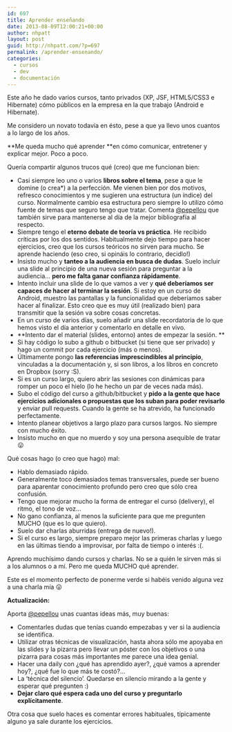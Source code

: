 ```yaml
---
id: 697
title: Aprender enseñando
date: 2013-08-09T12:00:21+00:00
author: nhpatt
layout: post
guid: http://nhpatt.com/?p=697
permalink: /aprender-ensenando/
categories:
  - cursos
  - dev
  - documentación
---
```

Este año he dado varios cursos, tanto privados (XP, JSF, HTML5/CSS3 e Hibernate) cómo públicos en la empresa en la que trabajo (Android e Hibernate).

Me considero un novato todavía en ésto, pese a que ya llevo unos cuantos a lo largo de los años.

**Me queda mucho qué aprender **en cómo comunicar, entretener y explicar mejor. Poco a poco.

Quería compartir algunos trucos qué (creo) que me funcionan bien:

  * Casi siempre leo uno o varios **libros sobre el tema**, pese a que le domine (o crea*) a la perfección. Me vienen bien por dos motivos, refresco conocimientos y me sugieren una estructura (un índice) del curso. Normalmente cambio esa estructura pero siempre lo utilizo cómo fuente de temas que seguro tengo que tratar. Comenta [@pepellou](https://twitter.com/pepellou) que también sirve para mantenerse al día de la mejor bibliografía al respecto.
  * Siempre tengo el **eterno debate de teoría vs práctica**. He recibido críticas por los dos sentidos. Habitualmente dejo tiempo para hacer ejercicios, creo que los cursos teóricos no sirven para mucho. Se aprende haciendo (eso creo, si opináis lo contrario, decidlo!)
  * Insisto mucho y **tanteo a la audiencia en busca de dudas**. Suelo incluir una slide al principio de una nueva sesión para preguntar a la audiencia&#8230; **pero me falta ganar confianza rápidamente**.
  * Intento incluir una slide de lo que vamos a ver y **qué deberíamos ser capaces de hacer al terminar la sesión**. Si estoy en un curso de Android, muestro las pantallas y la funcionalidad que deberíamos saber hacer al finalizar. Esto creo que es muy útil (realizado bien) para transmitir que la sesión va sobre cosas concretas.
  * En un curso de varios días, suelo añadir una slide recordatoria de lo que hemos visto el día anterior y comentarlo en detalle en vivo.
  * **Intento dar el material (slides, entorno) antes de empezar la sesión. **
  * Si hay código lo subo a github o bitbucket (si tiene que ser privado) y hago un commit por cada ejercicio (más o menos).
  * Últimamente pongo **las referencias imprescindibles al principio**, vinculadas a la documentación y, si son libros, a los libros en concreto en Dropbox (sorry :S).
  * Si es un curso largo, quiero abrir las sesiones con dinámicas para romper un poco el hielo (lo he hecho un par de veces nada más).
  * Subo el código del curso a github/bitbucket y **pido a la gente que hace ejercicios adicionales o propuestas que los suban para poder revisarlo** y enviar pull requests. Cuando la gente se ha atrevido, ha funcionado perfectamente.
  * Intento planear objetivos a largo plazo para cursos largos. No siempre con mucho éxito.
  * Insisto mucho en que no muerdo y soy una persona asequible de tratar 😛

Qué cosas hago (o creo que hago) mal:

  * Hablo demasiado rápido.
  * Generalmente toco demasiados temas transversales, puede ser bueno para aparentar conocimiento profundo pero creo que sólo crea confusión.
  * Tengo que mejorar mucho la forma de entregar el curso (delivery), el ritmo, el tono de voz&#8230;
  * No gano confianza, al menos la suficiente para que me pregunten MUCHO (que es lo que quiero).
  * Suelo dar charlas aburridas (entrega de nuevo!).
  * Si el curso es largo, siempre preparo mejor las primeras charlas y luego en las últimas tiendo a improvisar, por falta de tiempo o interés :(.

Aprendo muchísimo dando cursos y charlas. No se a quién le sirven más si a los alumnos o a mí. Pero me queda MUCHO qué aprender.

Este es el momento perfecto de ponerme verde si habéis venido alguna vez a una charla mía 😛

**Actualización:**

Aporta [@pepellou](https://twitter.com/pepellou) unas cuantas ideas más, muy buenas:

  * Comentarles dudas que tenías cuando empezabas y ver si la audiencia se identifica.
  * Utilizar otras técnicas de visualización, hasta ahora sólo me apoyaba en las slides y la pizarra pero llevar un póster con los objetivos o una pizarra para cosas más importantes me parece una idea genial.
  * Hacer una daily con ¿qué has aprendido ayer?, ¿qué vamos a aprender hoy?, ¿qué fue lo que más te costó?&#8230;
  * La &#8216;técnica del silencio&#8217;. Quedarse en silencio mirando a la gente y esperar qué pregunten :)
  * **Dejar claro qué espera cada uno del curso y preguntarlo explícitamente**.

Otra cosa que suelo haces es comentar errores habituales, típicamente alguno ya sale durante los ejercicios.